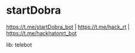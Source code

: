 # startDobra

https://t.me/startDobra_bot |
https://t.me/hack_rt |
https://t.me/hackhatonrt_bot

lib: telebot
